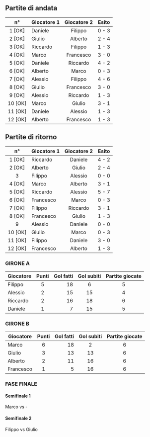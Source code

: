 
## Partite di andata
| n° | Giocatore 1 | Giocatore 2 | Esito
|:-:|----------|:-------------:|:------:
| 1 [OK] | Daniele | Filippo | 0 - 3 |
| 2 [OK] | Giulio | Alberto | 2 - 4 |
| 3 [OK] | Riccardo | Filippo | 1 - 3 |
| 4 [OK] | Marco | Francesco | 3 - 0 |
| 5 [OK] | Daniele | Riccardo | 4 - 2 |
| 6 [OK] | Alberto | Marco | 0 - 3 |
| 7 [OK] | Alessio | Filippo | 4 - 6 |
| 8 [OK] | Giulio | Francesco | 3 - 0 |
| 9 [OK] | Alessio | Riccardo | 1 - 3 |
| 10 [OK] | Marco | Giulio | 3 - 1 |
| 11 [OK] | Daniele | Alessio | 1 - 3 |
| 12 [OK] | Alberto | Francesco | 1 - 3 |


## Partite di ritorno
| n° | Giocatore 1 | Giocatore 2 | Esito
|:-:|----------|:-------------:|:------:
| 1 [OK] | Riccardo | Daniele | 4 - 2 |
| 2 [OK] | Alberto | Giulio | 2 - 4 |
| 3 | Filippo | Alessio | 0 - 0 |
| 4 [OK] | Marco | Alberto | 3 - 1 |
| 5 [OK] | Riccardo | Alessio | 5 - 7 |
| 6 [OK] | Francesco | Marco | 0 - 3 |
| 7 [OK] | Filippo | Riccardo | 3 - 1 |
| 8 [OK] | Francesco | Giulio | 1 - 3 |
| 9 | Alessio | Daniele | 0 - 0 |
| 10 [OK] | Giulio | Marco | 0 - 3 |
| 11 [OK] | Filippo | Daniele | 3 - 0 |
| 12 [OK] | Francesco | Alberto | 1 - 3 |

### GIRONE A

| Giocatore | Punti | Gol fatti | Gol subiti | Partite giocate
|----------|:-------------:|------:|:------:|:---:|
| Filippo | 5 | 18 | 6 | 5 |
| Alessio | 2 | 15 | 15 | 4 |
| Riccardo | 2 | 16 | 18 | 6 |
| Daniele | 1 | 7 | 15 | 5 |


### GIRONE B

| Giocatore | Punti | Gol fatti | Gol subiti | Partite giocate
|----------|:-------------:|------:|:------:|:---:|
| Marco | 6 | 18 | 2 | 6 |
| Giulio | 3 | 13 | 13 | 6 |
| Alberto | 2 | 11 | 16 | 6 |
| Francesco | 1 | 5 | 16 | 6 |


### FASE FINALE

#### Semifinale 1
Marco vs -

#### Semifinale 2
Filippo vs Giulio
